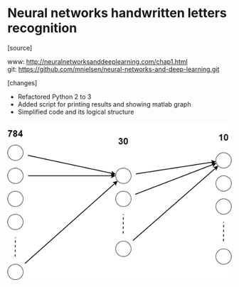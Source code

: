 # Neural networks handwritten letters recognition

[source]  

www: http://neuralnetworksanddeeplearning.com/chap1.html  
git: https://github.com/mnielsen/neural-networks-and-deep-learning.git

[changes]
- Refactored Python 2 to 3
- Added script for printing results and showing matlab graph
- Simplified code and its logical structure  

![Neural Network with 1 hidden layer](https://github.com/jerzyoleksa/simple-neural-networks-in-python/blob/master/images/nn.png)
